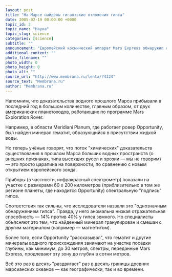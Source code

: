 ```yaml
---
layout: post
title: "На Марсе найдены гигантские отложения гипса"
date: 2005-02-19 00:00:00 +0000
topic_id: 2
topic_name: "Наука"
topic_slug: science
categories: [science]
subtitle: ""
announcement: "Европейский космический аппарат Mars Express обнаружил на Марсе залежи гипса, свидетельствующие, что океаны на Красной планете были более мощными и существовали более длительное время, чем полагали планетологи раньше."
additional_content: ""
photo_filename: ""
photo_width: 0
photo_height: 0
photo_alt: ""
source_url: "http://www.membrana.ru/lenta/?4324"
source_text: "Membrana.ru"
author: "Membrana.ru"
---
```

Напомним, что доказательства водного прошлого Марса прибывали в последний год в большом количестве, главным образом, от двух американских планетоходов, работающих по программе Mars Exploration Rover.

Например, в области Meridiani Planum, где работает ровер Opportunity, был найден минерал гематит, образующийся в присутствии жидкой воды.

Но теперь учёные говорят, что поток "химических" доказательств существования в прошлом Марса больших водных пространств (о внешних признаках, типа высохших русел и эрозии — мы не говорим) — это просто царапина на поверхности, по сравнению с новым открытием европейского зонда.

Приборы (в частности, инфракрасный спектрометр) показали на участке с размерами 60 х 200 километров (приблизительно в том же регионе планеты, где находится Opportunity) спектральную "подпись" гипса.

Соответствия так сильны, что исследователи назвали это "однозначным обнаружением гипса". Правда, у него аномальна низкая отражательная способность — 14% против 40% у гипса земного. Но специалисты объясняют это тем, что найденный минерал гранулирован и смешан с другим материалом (например — магнетитом).

Более того, если Opportunity "рассказывал", что гематит и другие минералы водного происхождения занимают на участке посадки глубины, как минимум, до 30 метров, спектры, переданные Mars Express, продлевают эту зону до глубин в сотни метров.

Всё это раз в десять "раздвигает" раз в десять границы древних марсианских океанов — как географически, так и во времени.
